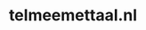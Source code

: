 ---
layout: post
title: "telmeemettaal.nl"
internal_url: "/dutchgov/telmeemettaal.nl.html"
subdomains_count: 5
all_subdomains_count: 5
urls_count: 5
ssl_rank: 0
http_rank: 61
url_link: /data/telmeemettaal.nl/urls.txt
all_subdomains_link: /data/telmeemettaal.nl/all_subdomains.txt
subdomains_link: /data/telmeemettaal.nl/subdomains.txt
categories: dutchgov
---